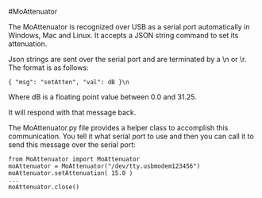 #MoAttenuator

The MoAttenuator is recognized over USB as a serial port automatically in Windows, Mac and Linux. It accepts a JSON string command to set its attenuation.

Json strings are sent over the serial port and are terminated by a \n or \r. The format is as follows:

    { "msg": "setAtten", "val": dB }\n

Where dB is a floating point value between 0.0 and 31.25.

It will respond with that message back.

The MoAttenuator.py file provides a helper class to accomplish this communication. You tell it what serial port to use and then you can call it to send this message over the serial port:

    from MoAttenuator import MoAttenuator
    moAttenuator = MoAttenuator("/dev/tty.usbmodem123456")
    moAttenuator.setAttenuation( 15.0 )
    ...
    moAttenuator.close()
